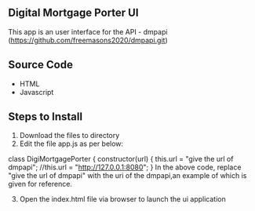 Digital Mortgage Porter UI
--------------------------
This app is an user interface for the API - dmpapi (https://github.com/freemasons2020/dmpapi.git)

Source Code
-----------
- HTML
- Javascript

Steps to Install
----------------
1. Download the files to directory
2. Edit the file app.js as per below:

class DigiMortgagePorter {
  constructor(url) {
    this.url = "give the url of dmpapi";
    //this.url = "http://127.0.0.1:8080";
  }
In the above code, replace "give the url of dmpapi" with the uri of the dmpapi,an example of which is given for reference.

3. Open the index.html file via browser to launch the ui application




